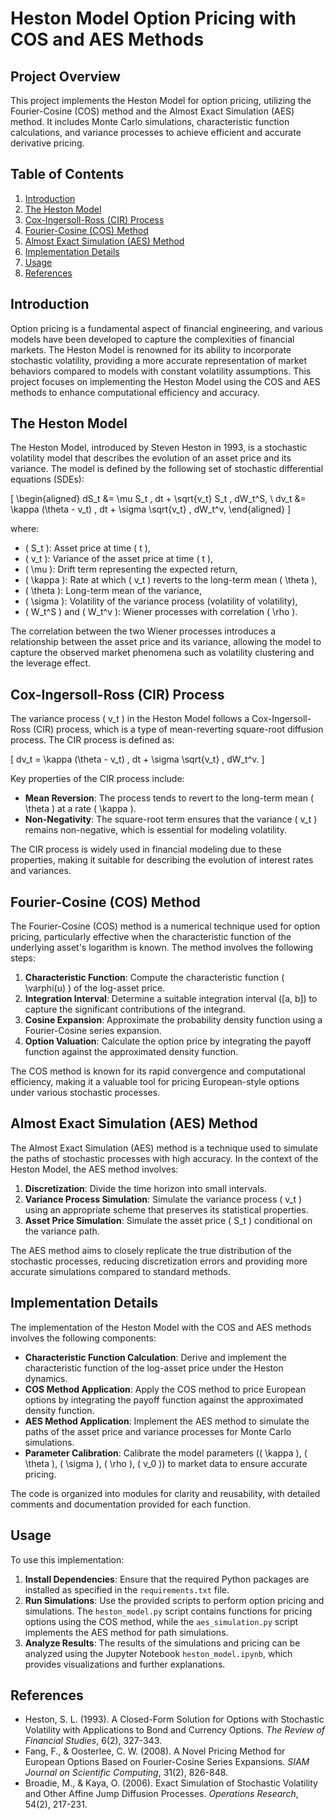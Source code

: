 # Heston Model Option Pricing with COS and AES Methods

## Project Overview

This project implements the Heston Model for option pricing, utilizing the Fourier-Cosine (COS) method and the Almost Exact Simulation (AES) method. It includes Monte Carlo simulations, characteristic function calculations, and variance processes to achieve efficient and accurate derivative pricing.

## Table of Contents

1. [Introduction](#introduction)
2. [The Heston Model](#the-heston-model)
3. [Cox-Ingersoll-Ross (CIR) Process](#cox-ingersoll-ross-cir-process)
4. [Fourier-Cosine (COS) Method](#fourier-cosine-cos-method)
5. [Almost Exact Simulation (AES) Method](#almost-exact-simulation-aes-method)
6. [Implementation Details](#implementation-details)
7. [Usage](#usage)
8. [References](#references)

## Introduction

Option pricing is a fundamental aspect of financial engineering, and various models have been developed to capture the complexities of financial markets. The Heston Model is renowned for its ability to incorporate stochastic volatility, providing a more accurate representation of market behaviors compared to models with constant volatility assumptions. This project focuses on implementing the Heston Model using the COS and AES methods to enhance computational efficiency and accuracy.

## The Heston Model

The Heston Model, introduced by Steven Heston in 1993, is a stochastic volatility model that describes the evolution of an asset price and its variance. The model is defined by the following set of stochastic differential equations (SDEs):

\[
\begin{aligned}
dS_t &= \mu S_t \, dt + \sqrt{v_t} S_t \, dW_t^S, \\
dv_t &= \kappa (\theta - v_t) \, dt + \sigma \sqrt{v_t} \, dW_t^v,
\end{aligned}
\]

where:

- \( S_t \): Asset price at time \( t \),
- \( v_t \): Variance of the asset price at time \( t \),
- \( \mu \): Drift term representing the expected return,
- \( \kappa \): Rate at which \( v_t \) reverts to the long-term mean \( \theta \),
- \( \theta \): Long-term mean of the variance,
- \( \sigma \): Volatility of the variance process (volatility of volatility),
- \( W_t^S \) and \( W_t^v \): Wiener processes with correlation \( \rho \).

The correlation between the two Wiener processes introduces a relationship between the asset price and its variance, allowing the model to capture the observed market phenomena such as volatility clustering and the leverage effect.

## Cox-Ingersoll-Ross (CIR) Process

The variance process \( v_t \) in the Heston Model follows a Cox-Ingersoll-Ross (CIR) process, which is a type of mean-reverting square-root diffusion process. The CIR process is defined as:

\[
dv_t = \kappa (\theta - v_t) \, dt + \sigma \sqrt{v_t} \, dW_t^v.
\]

Key properties of the CIR process include:

- **Mean Reversion**: The process tends to revert to the long-term mean \( \theta \) at a rate \( \kappa \).
- **Non-Negativity**: The square-root term ensures that the variance \( v_t \) remains non-negative, which is essential for modeling volatility.

The CIR process is widely used in financial modeling due to these properties, making it suitable for describing the evolution of interest rates and variances.

## Fourier-Cosine (COS) Method

The Fourier-Cosine (COS) method is a numerical technique used for option pricing, particularly effective when the characteristic function of the underlying asset's logarithm is known. The method involves the following steps:

1. **Characteristic Function**: Compute the characteristic function \( \varphi(u) \) of the log-asset price.
2. **Integration Interval**: Determine a suitable integration interval \([a, b]\) to capture the significant contributions of the integrand.
3. **Cosine Expansion**: Approximate the probability density function using a Fourier-Cosine series expansion.
4. **Option Valuation**: Calculate the option price by integrating the payoff function against the approximated density function.

The COS method is known for its rapid convergence and computational efficiency, making it a valuable tool for pricing European-style options under various stochastic processes.

## Almost Exact Simulation (AES) Method

The Almost Exact Simulation (AES) method is a technique used to simulate the paths of stochastic processes with high accuracy. In the context of the Heston Model, the AES method involves:

1. **Discretization**: Divide the time horizon into small intervals.
2. **Variance Process Simulation**: Simulate the variance process \( v_t \) using an appropriate scheme that preserves its statistical properties.
3. **Asset Price Simulation**: Simulate the asset price \( S_t \) conditional on the variance path.

The AES method aims to closely replicate the true distribution of the stochastic processes, reducing discretization errors and providing more accurate simulations compared to standard methods.

## Implementation Details

The implementation of the Heston Model with the COS and AES methods involves the following components:

- **Characteristic Function Calculation**: Derive and implement the characteristic function of the log-asset price under the Heston dynamics.
- **COS Method Application**: Apply the COS method to price European options by integrating the payoff function against the approximated density function.
- **AES Method Application**: Implement the AES method to simulate the paths of the asset price and variance processes for Monte Carlo simulations.
- **Parameter Calibration**: Calibrate the model parameters (\( \kappa \), \( \theta \), \( \sigma \), \( \rho \), \( v_0 \)) to market data to ensure accurate pricing.

The code is organized into modules for clarity and reusability, with detailed comments and documentation provided for each function.

## Usage

To use this implementation:

1. **Install Dependencies**: Ensure that the required Python packages are installed as specified in the `requirements.txt` file.
2. **Run Simulations**: Use the provided scripts to perform option pricing and simulations. The `heston_model.py` script contains functions for pricing options using the COS method, while the `aes_simulation.py` script implements the AES method for path simulations.
3. **Analyze Results**: The results of the simulations and pricing can be analyzed using the Jupyter Notebook `heston_model.ipynb`, which provides visualizations and further explanations.

## References

- Heston, S. L. (1993). A Closed-Form Solution for Options with Stochastic Volatility with Applications to Bond and Currency Options. *The Review of Financial Studies*, 6(2), 327-343.
- Fang, F., & Oosterlee, C. W. (2008). A Novel Pricing Method for European Options Based on Fourier-Cosine Series Expansions. *SIAM Journal on Scientific Computing*, 31(2), 826-848.
- Broadie, M., & Kaya, O. (2006). Exact Simulation of Stochastic Volatility and Other Affine Jump Diffusion Processes. *Operations Research*, 54(2), 217-231.

 
